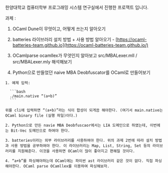 한양대학교 컴퓨터학부 프로그래밍 시스템 연구실에서 진행한 프로잭트 입니다.

  과제 : 
  
  1. OCaml Dune이 무엇이고, 어떻게 쓰는지 알아오기
     
  2. batteries 라이브러리 설치 방법 + 사용 방법 알아오기
    - [https://ocaml-batteries-team.github.io](https://ocaml-batteries-team.github.io/)
     
  3. OCamlparse ocamllex가 무엇인지 알아보고 src/MBALexer.mll / src/MBALexer.mly 해석해보기
     
  4. Python으로 만들었던 naive MBA Deobfuscator를 OCaml로 만들어보기
     
    1. 예제 입력:
       
      ```bash
      ./main.native “(a+b)”
      ```
      
    위를 cli에 입력하면 “(a+b)”라는 식이 합성이 되게끔 해야한다. (여기서 main.native는 OCaml binary file (실행 파일)이다.)
  
    2. Python으로 만든 navie MBA Deobfuscaor에서는 LIA 도메인으로 하였는데, 이번에는 Bit-Vec 도메인으로 하여야 한다.
       
    3. batteries이라는 외부 라이브러리를 사용하여야 한다. 위의 과제 2번에 따라 설치 방법과 사용 방법을 공부하여야 한다. 이 라이브러리는 Map, List, String, Set 등의 라이브러리를 지원해준다. 이것을 사용하면 OCaml이 많이 좋아지고 편해질 것이다.
      
    4. “a+b”를 파싱해야하는데 OCaml에는 파이썬 ast 라이브러리 같은 것이 없다. 직접 파싱해야한다. OCaml parse OCamllex를 이용하여 파싱해보자.
